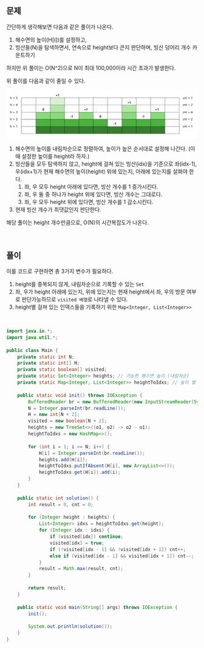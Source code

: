 ## 문제

간단하게 생각해보면 다음과 같은 풀이가 나온다.

1. 해수면의 높이(H[i])를 설정하고,
2. 빙산들(N)을 탐색하면서, 연속으로 height보다 큰지 판단하며, 빙산 덩어리 개수 카운트하기

하지만 위 풀이는 O(N^2)으로 N이 최대 100,000이라 시간 초과가 발생한다.

위 풀이를 다음과 같이 줄일 수 있다.

<img src="../../_img/the-tip-of-the-iceberg.png" />
<br/>

1. 해수면의 높이를 내림차순으로 정렬하여, 높이가 높은 순서대로 설정해 나간다. (이 때 설정한 높이를 height라 하자.)
2. 빙산들을 모두 탐색하지 않고, height에 걸쳐 있는 빙산(idx)을 기준으로 좌(idx-1),우(idx+1)가 현재 해수면의 높이(height) 위에 있는지, 아래에 있는지를 살펴야 한다.
   1. 좌, 우 모두 height 아래에 있다면, 빙산 개수를 1 증가시킨다.
   2. 좌, 우 둘 중 하나가 height 위에 있다면, 빙산 개수는 그대로다.
   3. 좌, 우 모두 height 위에 있다면, 빙산 개수를 1 감소시킨다.
3. 현재 빙산 개수가 최댓값인지 판단한다.

해당 풀이는 height 개수만큼으로, O(N)의 시간복잡도가 나온다.

<br/>

## 풀이

이를 코드로 구현하면 총 3가지 변수가 필요하다.

1. height를 중복되지 않게, 내림차순으로 기록할 수 있는 `Set`
2. 좌, 우가 height 아래에 있는지, 위에 있는지는 현재 height에서 좌, 우의 방문 여부로 판단가능하므로 `visited 배열`로 나타낼 수 있다.
3. height별 걸쳐 있는 인덱스들을 기록하기 위한 `Map<Integer, List<Integer>>`

<br/>

```java
import java.io.*;
import java.util.*;

public class Main {
    private static int N;
    private static int[] H;
    private static boolean[] visited;
    private static Set<Integer> heights; // 가능한 해수면 높이 (내림차순)
    private static Map<Integer, List<Integer>> heightToIdxs; // 높이 별 인덱스들

    public static void init() throws IOException {
        BufferedReader br = new BufferedReader(new InputStreamReader(System.in));
        N = Integer.parseInt(br.readLine());
        H = new int[N + 2];
        visited = new boolean[N + 2];
        heights = new TreeSet<>((o1, o2) -> o2 - o1);
        heightToIdxs = new HashMap<>();

        for (int i = 1; i <= N; i++) {
            H[i] = Integer.parseInt(br.readLine());
            heights.add(H[i]);
            heightToIdxs.putIfAbsent(H[i], new ArrayList<>());
            heightToIdxs.get(H[i]).add(i);
        }
    }

    public static int solution() {
        int result = 0, cnt = 0;

        for (Integer height : heights) {
            List<Integer> idxs = heightToIdxs.get(height);
            for (Integer idx : idxs) {
                if (visited[idx]) continue;
                visited[idx] = true;
                if (!visited[idx - 1] && !visited[idx + 1]) cnt++;
                else if (visited[idx - 1] && visited[idx + 1]) cnt--;
            }
            result = Math.max(result, cnt);
        }

        return result;
    }

    public static void main(String[] args) throws IOException {
        init();
        
        System.out.println(solution());
    }
}
```